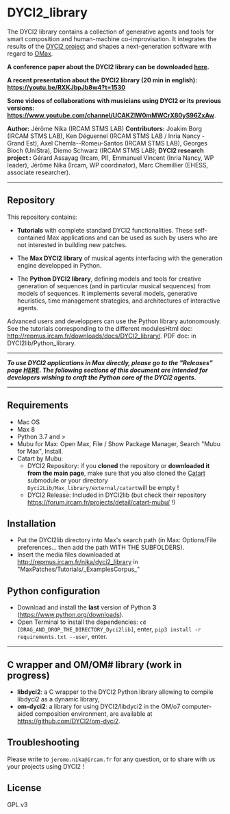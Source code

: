 # DYCI2_library


The DYCI2 library contains a collection of generative agents and tools for smart composition and human-machine co-improvisation. 
It integrates the results of the [DYCI2 project](http://repmus.ircam.fr/dyci2/home) and shapes a next-generation software with regard to [OMax](https://github.com/DYCI2/OMax4). 

__A conference paper about the DYCI2 library can be downloaded [here](https://hal.archives-ouvertes.fr/hal-01583089/document).__

__A recent presentation about the DYCI2 library (20 min in english): https://youtu.be/RXKJbpJb8w4?t=1530__

__Some videos of collaborations with musicians using DYCI2 or its previous versions: https://www.youtube.com/channel/UCAKZIW0mMWCrX80yS96ZxAw__.

__Author:__ Jérôme Nika (IRCAM STMS LAB)
__Contributors:__ Joakim Borg (IRCAM STMS LAB), Ken Déguernel (IRCAM STMS LAB / Inria Nancy - Grand Est), Axel Chemla--Romeu-Santos (IRCAM STMS LAB), Georges Bloch (UniStra), Diemo Schwarz (IRCAM STMS LAB); 
__DYCI2 research project :__ Gérard Assayag (Ircam, PI), Emmanuel Vincent (Inria Nancy, WP leader), Jérôme Nika (Ircam, WP coordinator), Marc Chemillier (EHESS, associate researcher).

------

## Repository

This repository contains: 

* __Tutorials__  with complete standard DYCI2 functionalities. These self-contained Max applications and can be used as such by users who are not interested in building new patches.

* The __Max DYCI2 library__ of musical agents interfacing with the generation engine developped in Python. 

* The __Python DYCI2 library__, defining models and tools for creative generation of sequences (and in particular musical sequences) from models of sequences. It implements several models, generative heuristics, time management strategies, and architectures of interactive agents. 

Advanced users and developpers can use the Python library autonomously. See the tutorials corresponding to the different modulesHtml doc: http://repmus.ircam.fr/downloads/docs/DYCI2_library/. PDF doc: in DYCI2lib/Python_library.


------
_**To use DYCI2 applications in Max directly, please go to the "Releases" page [HERE](https://github.com/DYCI2/Dyci2Lib/releases). The following sections of this document are intended for developers wishing to craft the Python core of the DYCI2 agents.**_

------

## Requirements
* Mac OS
* Max 8
* Python 3.7 and >
* Mubu for Max: Open Max, File / Show Package Manager, Search "Mubu for Max", Install.
* Catart by Mubu:
	* DYCI2 Repository: if you **cloned** the repository or **downloaded it from the main page**, make sure that you also cloned the [Catart](https://github.com/Ircam-RnD/catart-mubu) submodule or your directory `Dyci2Lib/Max_library/external/catart`will be empty !
	* DYCI2 Release: Included in DYCI2lib (but check their repository https://forum.ircam.fr/projects/detail/catart-mubu/ !)

## Installation
* Put the DYCI2lib directory into Max's search path (in Max: Options/File preferences... then add the path WITH THE SUBFOLDERS). 
* Insert the media files downloaded at http://repmus.ircam.fr/nika/dyci2_library in "MaxPatches/Tutorials/\_ExamplesCorpus\_"

## Python configuration
* Download and install the **last** version of Python **3** (https://www.python.org/downloads).
* Open Terminal to install the dependencies: `cd [DRAG_AND_DROP_THE_DIRECTORY_Dyci2lib]`, enter, `pip3 install -r requirements.txt --user`, enter.

------
## C wrapper and OM/OM\# library (work in progress)
* __libdyci2__: a C wrapper to the DYCI2 Python library allowing to compile libdyci2 as a dynamic library,
* __om-dyci2__: a library for using DYCI2/libdyci2 in the OM/o7 computer-aided composition environment,
are available at https://github.com/DYCI2/om-dyci2.

## Troubleshooting
Please write to `jerome.nika@ircam.fr` for any question, or to share with us your projects using DYCI2 !

## License
GPL v3

